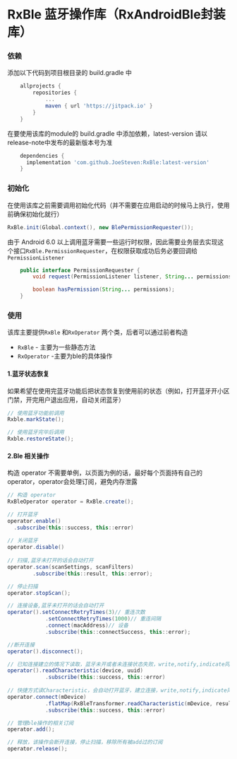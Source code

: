 

# RxBle 蓝牙操作库（RxAndroidBle封装库）

### 依赖

添加以下代码到项目根目录的 build.gradle 中

```groovy
	allprojects {
		repositories {
			...
			maven { url 'https://jitpack.io' }
		}
	}
```

在要使用该库的module的 build.gradle 中添加依赖，latest-version 请以release-note中发布的最新版本号为准

```groovy
	dependencies {
      implementation 'com.github.JoeSteven:RxBle:latest-version'
	}
```

### 初始化

在使用该库之前需要调用初始化代码（并不需要在应用启动的时候马上执行，使用前确保初始化就行）

```java
RxBle.init(Global.context(), new BlePermissionRequester());
```

由于 Android 6.0 以上调用蓝牙需要一些运行时权限，因此需要业务层去实现这个接口`RxBle.PermissionRequester`，在权限获取成功后务必要回调给 `PermissionListener`

```java
    public interface PermissionRequester {
        void request(PermissionListener listener, String... permissions);

        boolean hasPermission(String... permissions);
    }
```

### 使用

该库主要提供`RxBle` 和`RxOperator` 两个类，后者可以通过前者构造

- `RxBle` - 主要为一些静态方法
- `RxOperator` -主要为ble的具体操作

#### 1.蓝牙状态恢复

如果希望在使用完蓝牙功能后把状态恢复到使用前的状态（例如，打开蓝牙开小区门禁，开完用户退出应用，自动关闭蓝牙）

```java
// 使用蓝牙功能前调用
Rxble.markState();

// 使用蓝牙完毕后调用
Rxble.restoreState();
```

#### 2.Ble 相关操作

构造 operator 不需要单例，以页面为例的话，最好每个页面持有自己的operator，operator会处理订阅，避免内存泄露

```Java
// 构造 operator
RxBleOperator operator = RxBle.create();

// 打开蓝牙
operator.enable()
  .subscribe(this::success, this::error)
  
// 关闭蓝牙
operator.disable()
  
// 扫描,蓝牙未打开的话会自动打开
operator.scan(scanSettings, scanFilters)
  		.subscribe(this::result, this::error);

// 停止扫描
operator.stopScan();

// 连接设备,蓝牙未打开的话会自动打开
operator().setConnectRetryTimes(3)// 重连次数
          	.setConnectRetryTimes(1000)// 重连间隔
          	.connect(macAddress)// 设备
  			.subscribe(this::connectSuccess, this::error);

//断开连接
operator().disconnect();

// 已知连接建立的情况下读取，蓝牙未开或者未连接状态失败，write,notify,indicate同理
operator().readCharacteristic(device, uuid)
            .subscribe(this::success, this::error)
  
// 快捷方式读Characteristic，会自动打开蓝牙，建立连接，write,notify,indicate同理
operator.connect(mDevice)
         	.flatMap(RxBleTransformer.readCharacteristic(mDevice, result, mOperator))
			.subscribe(this::success, this::error)

// 管理ble操作的相关订阅
operator.add();

// 释放，该操作会断开连接，停止扫描，移除所有被add过的订阅
operator.release();
```

